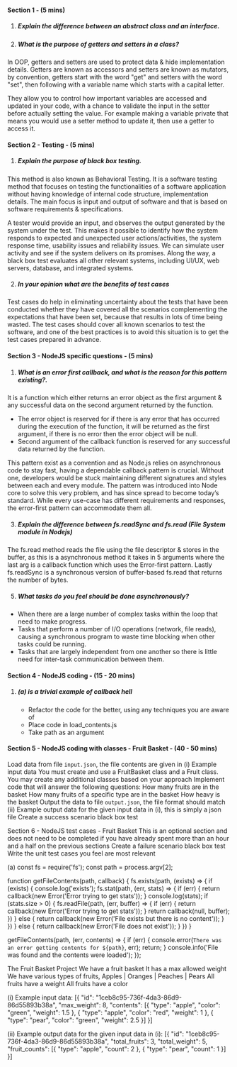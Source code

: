 #### Section 1 - (5 mins)
1. ##### Explain the difference between an abstract class and an interface.
  
2. ##### What is the purpose of getters and setters in a class?

In OOP, getters and setters are used to protect data & hide implementation details. Getters are known as accessors and setters are known as mutators, by convention, getters start with the word "get" and setters with the word "set", then following with a variable name which starts with a capital letter. 

They allow you to control how important variables are accessed and updated in your code, with a chance to validate the input in the setter before actually setting the value. For example making a variable private that means you would use a setter method to update it, then use a getter to access it.
	
#### Section 2 - Testing - (5 mins)
1. ##### Explain the purpose of black box testing.
 
This method is also known as Behavioral Testing. It is a software testing method that focuses on testing the functionalities of a software application without having knowledge of internal code structure, implementation details. The main focus is input and output of software and that is based on software requirements & specifications.

A tester would provide an input, and observes the output generated by the system under the test. This makes it possible to identify how the system responds to expected and unexpected user actions/activities, the system response time, usability issues and reliability issues. We can simulate user activity and see if the system delivers on its promises. Along the way, a black box test evaluates all other relevant systems, including UI/UX, web servers, database, and integrated systems.

2. ##### In your opinion what are the benefits of test cases

Test cases do help in eliminating uncertainty about the tests that have been conducted whether they have covered all the scenarios complementing the expectations that have been set, because that results in lots of time being wasted. The test cases should cover all known scenarios to test the software, and one of the best practices is to avoid this situation is to get the test cases prepared in advance.


#### Section 3 - NodeJS specific questions - (5 mins)
1. ##### What is an error first callback, and what is the reason for this pattern existing?.

It is a function which either returns an error object as the first argument & any successful data on the second argument returned by the function.
* The error object is reserved for if there is any error that has occurred during the execution of the function, it will be returned as the first argument, if there is no error then the error object will be null.
* Second argument of the callback function is reserved for any successful data returned by the function.

This pattern exist as a convention and as Node.js relies on asynchronous code to stay fast, having a dependable callback pattern is crucial. Without one, developers would be stuck maintaining different signatures and styles between each and every module. The pattern was introduced into Node core to solve this very problem, and has since spread to become today’s standard. While every use-case has different requirements and responses, the error-first pattern can accommodate them all.


3. ##### Explain the difference between fs.readSync and fs.read (File System module in Nodejs)

The fs.read method reads the file using the file descriptor & stores in the buffer, as this is a asynchronous method it takes in 5 arguments where the last arg is a callback function which uses the Error-first pattern. Lastly fs.readSync is a synchronous version of buffer-based fs.read that returns the number of bytes.

5. ##### What tasks do you feel should be done asynchronously?
* When there are a large number of complex tasks within the loop that need to make progress.
* Tasks that perform a number of I/O operations (network, file reads), causing a synchronous program to waste time blocking when other tasks could be running.
* Tasks that are largely independent from one another so there is little need for inter-task communication between them.


#### Section 4 - NodeJS coding - (15 - 20 mins)
1. ##### (a) is a trivial example of callback hell
	* Refactor the code for the better, using any techniques you are aware of
	* Place code in load_contents.js
	* Take path as an argument

#### Section 5 - NodeJS coding with classes - Fruit Basket - (40 - 50 mins)
Load data from file `input.json`, the file contents are given in (i) Example input data
You must create and use a FruitBasket class and a Fruit class.
You may create any additional classes based on your approach 
Implement code that will answer the following questions:
How many fruits are in the basket
How many fruits of a specific type are in the basket
How heavy is the basket
Output the data to file `output.json`, the file format should match (ii) Example output data for the given input data in (i), this is simply a json file
Create a success scenario black box test


Section 6 - NodeJS test cases - Fruit Basket 
This is an optional section and does not need to be completed if you have already spent more than an hour and a half on the previous sections
Create a failure scenario black box test
Write the unit test cases you feel are most relevant









(a)
const fs = require('fs');
const path = process.argv[2];

function getFileContents(path, callback) {
  fs.exists(path, (exists) => {
    if (exists) {
      console.log('exists');
      fs.stat(path, (err, stats) => {
        if (err) {
          return callback(new Error('Error trying to get stats'));
        }
        console.log(stats);
        if (stats.size > 0) {
          fs.readFile(path, (err, buffer) => {
            if (err) {
              return callback(new Error('Error trying to get stats'));
            }
            return callback(null, buffer);
          })
        } else {
          return callback(new Error('File exists but there is no content'));
        }
      })
    } else {
      return callback(new Error('File does not exist'));
    }
  })
}


getFileContents(path, (err, contents) => {
  if (err) {
    console.error(`There was an error getting contents for ${path}`, err);
    return;
  }
  console.info('File was found and the contents were loaded');
});


The Fruit Basket Project
We have a fruit basket
It has a max allowed weight
We have various types of fruits, Apples | Oranges | Peaches | Pears
All fruits have a weight
All fruits have a color

(i) Example input data:
[{
  "id": "1ceb8c95-736f-4da3-86d9-86d55893b38a",
  "max_weight": 8,
  "contents": [{
    "type": "apple",
    "color": "green",
    "weight": 1.5
  }, {
    "type": "apple",
    "color": "red",
    "weight": 1
  }, {
    "type": "pear",
    "color": "green",
    "weight": 2.5
  }]
}]


(ii) Example output data for the given input data in (i):
[{
  "id": "1ceb8c95-736f-4da3-86d9-86d55893b38a",
  "total_fruits": 3,
  "total_weight": 5,
  "fruit_counts": [{
    "type": "apple",
    "count": 2
  }, {
    "type": "pear",
    "count": 1
  }]
}]
